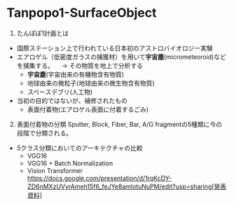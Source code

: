 # Tanpopo1-SurfaceObject

1. たんぽぽ1計画とは
- 国際ステーション上で行われている日本初のアストロバイオロジー実験
- エアロゲル（低密度ガラスの捕獲材）を用いて**宇宙塵**(micrometeoroid)などを捕集する。
　→ その物質を地上で分析する
  - **宇宙塵**(宇宙由来の有機物含有物質)
  - 地球由来の微粒子(地球由来の微生物含有物質)
  - スペースデブリ(人工物)
- 当初の目的ではないが、補修されたもの
  - 表面付着物(エアロゲル表面に付着するごみ)

2. 表面付着物の分類
Sputter, Block, Fiber, Bar, A/G fragmentの5種類に今の段階で分類される。
- 5クラス分類においてのアーキテクチャの比較
  - VGG16
  - VGG16 + Batch Normalization
  - Vision Transformer
https://docs.google.com/presentation/d/1rqKcDY-ZD6nMXzUVyrAmeh15f6_feJYe8amlotuNuPM/edit?usp=sharing[発表資料]
